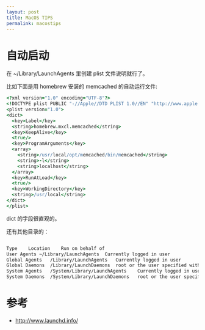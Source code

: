 ```yaml
---
layout: post
title: MacOS TIPS
permalink: macostips
---
```


# 自动启动
在 ~/Library/LaunchAgents 里创建 plist 文件说明就行了。

比如下面是用 homebrew 安装的 memcached 的自动运行文件:

```coffee
<?xml version="1.0" encoding="UTF-8"?>
<!DOCTYPE plist PUBLIC "-//Apple//DTD PLIST 1.0//EN" "http://www.apple.com/DTDs/PropertyList-1.0.dtd">
<plist version="1.0">
<dict>
  <key>Label</key>
  <string>homebrew.mxcl.memcached</string>
  <key>KeepAlive</key>
  <true/>
  <key>ProgramArguments</key>
  <array>
    <string>/usr/local/opt/memcached/bin/memcached</string>
    <string>-l</string>
    <string>localhost</string>
  </array>
  <key>RunAtLoad</key>
  <true/>
  <key>WorkingDirectory</key>
  <string>/usr/local</string>
</dict>
</plist>
```

dict 的字段很直观的。

还有其他目录的：

```bash

Type	Location	Run on behalf of
User Agents	~/Library/LaunchAgents	Currently logged in user
Global Agents	/Library/LaunchAgents	Currently logged in user
Global Daemons	/Library/LaunchDaemons	root or the user specified with the key UserName
System Agents	/System/Library/LaunchAgents	Currently logged in user
System Daemons	/System/Library/LaunchDaemons	root or the user specified with the key UserName

```


# 参考
- http://www.launchd.info/
